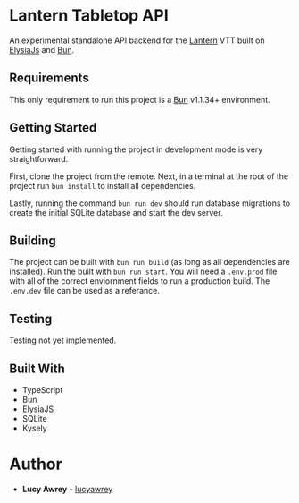 # Lantern Tabletop API

An experimental standalone API backend for the [Lantern](https://github.com/owl-factory/lantern) VTT built on [ElysiaJs](https://elysiajs.com) and [Bun](https://bun.sh).

## Requirements

This only requirement to run this project is a [Bun](https://nodejs.org/en) v1.1.34+ environment.

## Getting Started

Getting started with running the project in development mode is very straightforward.

First, clone the project from the remote. Next, in a terminal at the root of the project run `bun install` to install all dependencies.

Lastly, running the command `bun run dev` should run database migrations to create the initial SQLite database and start the dev server.

## Building

The project can be built with `bun run build` (as long as all dependencies are installed). Run the built with `bun run start`. You will need a `.env.prod` file with all of the correct enviornment fields to run a production build. The `.env.dev` file can be used as a referance.

## Testing

Testing not yet implemented.

## Built With

- TypeScript
- Bun
- ElysiaJS
- SQLite
- Kysely

# Author

- **Lucy Awrey** - [lucyawrey](https://github.com/lucyawrey)
